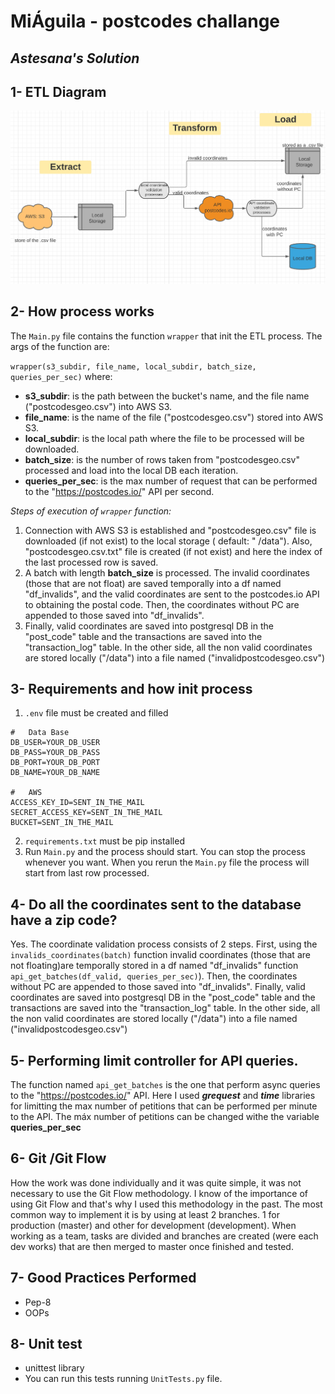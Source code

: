 # MiÁguila - postcodes challange

## _Astesana's Solution_

## 1- ETL Diagram

![N|Solid](ETL_diagram.PNG)

## 2- How process works

The `Main.py` file contains the function `wrapper` that init the ETL process. The args of the function are:

`wrapper(s3_subdir, file_name, local_subdir, batch_size, queries_per_sec)`
where:

- **s3_subdir**: is the path between the bucket's name, and the file name ("postcodesgeo.csv") into AWS S3.
- **file_name**: is the name of the file ("postcodesgeo.csv") stored into AWS S3.
- **local_subdir**: is the local path where the file to be processed will be downloaded.
- **batch_size**: is the number of rows taken from "postcodesgeo.csv"  processed and load into the local DB each
  iteration.
- **queries_per_sec**: is the max number of request that can be performed to the "https://postcodes.io/" API per second.

_Steps of execution of `wrapper` function:_

1. Connection with AWS S3 is established and "postcodesgeo.csv" file is downloaded (if not exist) to the local storage (
   default: "
   /data"). Also, "postcodesgeo.csv.txt" file is created (if not exist) and here the index of the last processed row is
   saved.
2. A batch with length **batch_size** is processed. The invalid coordinates (those that are not float) are saved
   temporally into a df named "df_invalids", and the valid coordinates are sent to the postcodes.io API to obtaining the
   postal code. Then, the coordinates without PC are appended to those saved into "df_invalids".
3. Finally, valid coordinates are saved into postgresql DB in the "post_code" table and the transactions are saved into
   the "transaction_log" table. In the other side, all the non valid coordinates are stored locally ("/data")
   into a file named ("invalidpostcodesgeo.csv")

## 3- Requirements and how init process

1. `.env` file must be created and filled

```
#   Data Base
DB_USER=YOUR_DB_USER
DB_PASS=YOUR_DB_PASS
DB_PORT=YOUR_DB_PORT
DB_NAME=YOUR_DB_NAME

#   AWS
ACCESS_KEY_ID=SENT_IN_THE_MAIL
SECRET_ACCESS_KEY=SENT_IN_THE_MAIL
BUCKET=SENT_IN_THE_MAIL
```  

2. `requirements.txt` must be pip installed
3. Run `Main.py` and the process should start. You can stop the process whenever you want. When you rerun the `Main.py`
   file the process will start from last row processed.

## 4- Do all the coordinates sent to the database have a zip code?

Yes. The coordinate validation process consists of 2 steps. First, using the `invalids_coordinates(batch)` function
invalid coordinates (those that are not floating)are temporally stored in a df named "df_invalids"
function `api_get_batches(df_valid, queries_per_sec)`). Then, the coordinates without PC are appended to those saved
into "df_invalids". Finally, valid coordinates are saved into postgresql DB in the "post_code" table and the
transactions are saved into the "transaction_log" table. In the other side, all the non valid coordinates are stored
locally ("/data") into a file named ("invalidpostcodesgeo.csv")

## 5- Performing limit controller for API queries.

The function named `api_get_batches` is the one that perform async queries to the "https://postcodes.io/" API. Here I
used
_**grequest**_ and _**time**_ libraries for limitting the max number of petitions that can be performed per minute to
the API. The máx number of petitions can be changed withe the variable **queries_per_sec**

## 6- Git /Git Flow

How the work was done individually and it was quite simple, it was not necessary to use the Git Flow methodology. I know
of the importance of using Git Flow and that's why I used this methodology in the past. The most common way to implement
it is by using at least 2 branches. 1 for production (master) and other for development (development). When working as a
team, tasks are divided and branches are created (were each dev works) that are then merged to master once finished and
tested.

## 7- Good Practices Performed

- Pep-8
- OOPs

## 8- Unit test

- unittest library
- You can run this tests running `UnitTests.py` file.